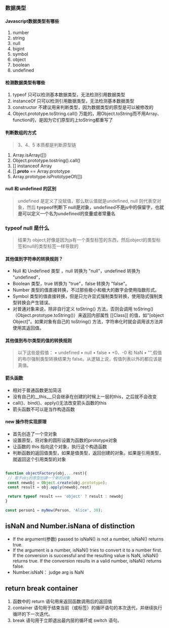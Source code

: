 ### 数据类型

#### Javascript数据类型有哪些

1. number
2. string
3. null
4. bigint
5. symbol
6. object
7. boolean
8. undefined

#### 检测数据类型有哪些

1. typeof 只可以检测基本数据类型，无法检测引用数据类型
2. instanceOf 只可以检测引用数据类型，无法检测基本数据类型
3. constructor 不建议用来判断类型，因为数据类型的原型是可以被修改的
4. Object.prototype.toString.call() 万能的，用Object.toString而不用Array、function的，是因为它们原型的上toString都重写了

#### 判断数组的方式

> 3、4、5 本质都是判断原型链

1. Array.isArray([])
2. Object.prototype.tostring().call()
3. [] instanceof Array
4. [].__proto__ == Array.prototype
5. Array.prototype.isPrototypeOf([])

#### null 和 undefined 的区别

> undefined 是定义了没赋值，那么默认值就是undefined, null 则代表空对象，然后 **tyepeof判断下 null是对象，undefined不是js中的保留字，也就是可以定义一个名为undefined的变量或者常量名**

### typeof null 是什么

> 结果为 object,好像是因为js有一个类型标签的东西，然后object的类型标签和null的类型标签一样导致的

#### 其他值到字符串的转换规则？

* Null 和 Undefined 类型 ，null 转换为 "null"，undefined 转换为 "undefined"，
* Boolean 类型，true 转换为 "true"，false 转换为 "false"。
* Number 类型的值直接转换，不过那些极小和极大的数字会使用指数形式。
* Symbol 类型的值直接转换，但是只允许显式强制类型转换，使用隐式强制类型转换会产生错误。
* 对普通对象来说，除非自行定义 toString() 方法，否则会调用 toString()（Object.prototype.toString()）来返回内部属性 [[Class]] 的值，如"[object Object]"。如果对象有自己的 toString() 方法，字符串化时就会调用该方法并使用其返回值。

#### 其他值到布尔类型的值的转换规则
>
> 以下这些是假值： • undefined • null • false • +0、-0 和 NaN • "",假值的布尔强制类型转换结果为 false。从逻辑上说，假值列表以外的都应该是真值。

#### 箭头函数

* 相对于普通函数更加简洁
* 没有自己的__this__,只会继承在创建的时候上一层的this，之后就不会改变
* call()、bind()、apply()无法改变箭头函数的this
* 箭头函数不可以是当作构造函数

#### new 操作符实现原理

* 首先创造了一个空对象
* 设置原型，将对象的圆形设置为函数的prototype对象
* 让函数的 this 指向这个对象，执行这个构造函数
* 判断函数的返回值类型，如果是值类型，返回创建的对象。如果是引用类型，就返回这个引用类型的对象

``` javascript

function objectFactory(obj,...rest){
 // 基于obj的原型创建一个新的对象
 const newobj = Object.create(obj.prototype);
 const result = obj.apply(newobj,rest)

 return typeof result === 'object' ? result : newobj
}

const person1 = myNew(Person, 'Alice', 30);
```

## isNaN and Number.isNana of distinction

* If the argument(参数) passed to isNaN() is not a number, isNaN() returns true.
* If the argument is a number, isNaN() tries to convert it to a number first. If the conversion is successful and the resulting value is NaN, isNaN() returns true. If the conversion results in a valid number, isNaN() returns false.
* Number.isNaN： judge arg is NaN


## return break container

1. 函数中的 return 语句用来返回函数调用后的返回值
2. container 语句用于结束当前（或标签）的循环语句的本次迭代，并继续执行循环的下一次迭代。
3. break 语句用于立即退出最内层的循环或 switch 语句。